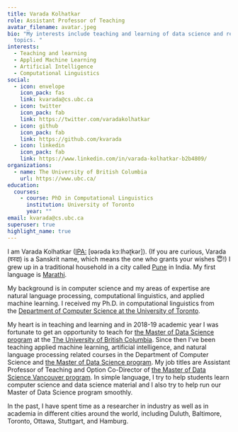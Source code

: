 ```yaml
---
title: Varada Kolhatkar
role: Assistant Professor of Teaching
avatar_filename: avatar.jpeg
bio: "My interests include teaching and learning of data science and related
  topics. "
interests:
  - Teaching and learning
  - Applied Machine Learning
  - Artificial Intelligence
  - Computational Linguistics
social:
  - icon: envelope
    icon_pack: fas
    link: kvarada@cs.ubc.ca
  - icon: twitter
    icon_pack: fab
    link: https://twitter.com/varadakolhatkar
  - icon: github
    icon_pack: fab
    link: https://github.com/kvarada
  - icon: linkedin
    icon_pack: fab
    link: https://www.linkedin.com/in/varada-kolhatkar-b2b4809/
organizations:
  - name: The University of British Columbia
    url: https://www.ubc.ca/
education:
  courses:
    - course: PhD in Computational Linguistics
      institution: University of Toronto
      year: ""
email: kvarada@cs.ubc.ca
superuser: true
highlight_name: true
---
```

I am Varada Kolhatkar ([IPA:](https://en.wikipedia.org/wiki/International_Phonetic_Alphabet) \[ʋəɾəda kɔːlɦəʈkər]). (If you are curious, Varada (वरदा) is a Sanskrit name, which means the one who grants your wishes 😇!) I grew up in a traditional household in a city called [Pune](https://en.wikipedia.org/wiki/Pune) in India. My first language is [Marathi](https://en.wikipedia.org/wiki/Marathi_language).

My background is in computer science and my areas of expertise are natural language processing, computational linguistics, and applied machine learning. I received my Ph.D. in computational linguistics from the [Department of Computer Science at the University of Toronto](https://www.cs.toronto.edu/compling/).

My heart is in teaching and learning and in 2018-19 academic year I was fortunate to get an opportunity to teach for [the Master of Data Science program](https://ubc-mds.github.io/about/) at the [The University of British Columbia](https://www.ubc.ca/). Since then I've been teaching applied machine learning, artificial intelligence, and natural language processing related courses in the Department of Computer Science and [the Master of Data Science program](https://ubc-mds.github.io/about/). My job titles are Assistant Professor of Teaching and Option Co-Director of [the Master of Data Science Vancouver program](https://ubc-mds.github.io/about/). In simple language, I try to help students learn computer science and data science material and I also try to help run our Master of Data Science program smoothly.

In the past, I have spent time as a researcher in industry as well as in academia in different cities around the world, including Duluth, Baltimore, Toronto, Ottawa, Stuttgart, and Hamburg.
